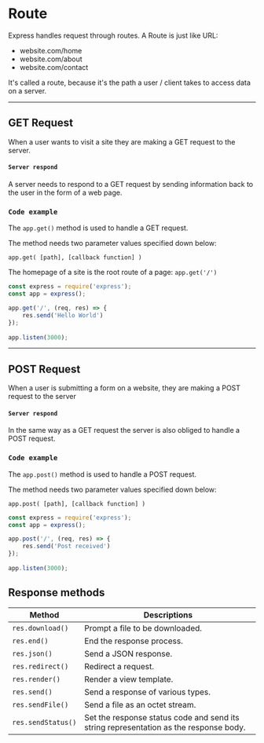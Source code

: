 # Route 

Express handles request through routes.
A Route is just like URL:
* website.com/home
* website.com/about
* website.com/contact

It's called a route, because it's the path a user / client takes to access data on a server.

---
## GET Request
When a user wants to visit a site they are making a GET request to the server.
#### `Server respond`
A server needs to respond to a GET request by sending information back to the user in the form of a web page.  

### `Code example`
The `app.get()` method is used to handle a GET request. 

The method needs two parameter values specified down below:

`app.get( [path], [callback function] )`

The homepage of a site is the root route of a page: `app.get('/')`
``` javascript
const express = require('express');
const app = express();

app.get('/', (req, res) => {
    res.send('Hello World')
});
 
app.listen(3000);
```
---
## POST Request
When a user is submitting a form on a website, they are making a POST request to the server
#### `Server respond`
In the same way as a GET request the server is also obliged to handle a POST request.

### `Code example`
The `app.post()` method is used to handle a POST request. 

The method needs two parameter values specified down below:

`app.post( [path], [callback function] )`

``` javascript
const express = require('express');
const app = express();

app.post('/', (req, res) => {
    res.send('Post received')
});
 
app.listen(3000);
```

## Response methods
Method | Descriptions
---------|----------
 `res.download()` | Prompt a file to be downloaded.
 `res.end()` | End the response process.
 `res.json()` | Send a JSON response.
 `res.redirect()`| Redirect a request.
 `res.render()` | Render a view template.
 `res.send()` | Send a response of various types.
 `res.sendFile()` | Send a file as an octet stream.
 `res.sendStatus()` | Set the response status code and send its string representation as the response body.